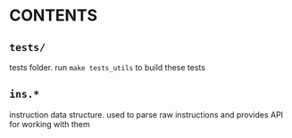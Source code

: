 # CONTENTS

## `tests/`

tests folder. run `make tests_utils` to build these tests

## `ins.*`

instruction data structure. used to parse raw instructions and provides API for working with them
